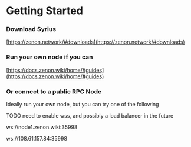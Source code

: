 # Getting Started

### Download Syrius&#x20;

[https://zenon.network/#downloads](https://zenon.network/#downloads)

### Run your own node if you can

[https://docs.zenon.wiki/home/#guides](https://docs.zenon.wiki/home/#guides)

### Or connect to a public RPC Node

Ideally run your own node, but you can try one of the following

TODO need to enable wss, and possibly a load balancer in the future

ws://node1.zenon.wiki:35998

ws://108.61.157.84:35998
